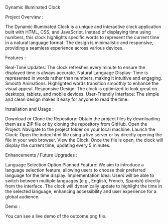 Dynamic Illuminated Clock

Project Overview : 

The Dynamic Illuminated Clock is a unique and interactive clock application built with HTML, CSS, and JavaScript. Instead of displaying time using numbers, this clock highlights specific words to represent the current time in a natural language format. The design is minimalistic and responsive, providing a seamless experience across various devices.

Features : 

Real-Time Updates: The clock refreshes every minute to ensure the displayed time is always accurate.
Natural Language Display: Time is represented in words rather than numbers, making it intuitive and engaging.
Smooth Animations: Highlighted words transition smoothly to enhance the visual appeal.
Responsive Design: The clock is optimized to look great on desktops, tablets, and mobile devices.
User-Friendly Interface: The simple and clean design makes it easy for anyone to read the time.

Installation and Usage : 

Download or Clone the Repository: Obtain the project files by downloading them as a ZIP file or by cloning the repository from GitHub.
Open the Project: Navigate to the project folder on your local machine.
Launch the Clock: Open the index.html file using a live server or by directly opening the file in your web browser.
View the Clock: Once the file is open, the clock will display the current time, updating every 5 minutes.

Enhancements / Future Upgrades : 

Language Selection Option
Planned Feature: We aim to introduce a language selection feature, allowing users to choose their preferred language for the time display.
Implementation Idea: Users will be able to switch between multiple languages (e.g., English, French, Spanish) directly from the interface. The clock will dynamically update to highlight the time in the selected language, enhancing accessibility and user experience for a global audience.

Demo : 

You can see a live demo of the outcome.png file. 
